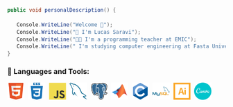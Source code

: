 
```csharp
public void personalDescription() {

   Console.WriteLine("Welcome 👋");
   Console.WriteLine("🚀 I'm Lucas Saravi");
   Console.WriteLine("👨‍🏫 I'm a programming teacher at EMIC");
   Console.WriteLine(" I'm studying computer engineering at Fasta University");
}
```
<div align="left">
    <h3>🔨 Languages and Tools:</h3>
    <div>
        <img src="https://github.com/devicons/devicon/blob/master/icons/html5/html5-original.svg" title="HTML5" alt="HTML" width="40" height="40"/>&nbsp;
        <img src="https://github.com/devicons/devicon/blob/master/icons/css3/css3-plain-wordmark.svg"  title="CSS3" alt="CSS" width="40" height="40"/>&nbsp;
        <img src="https://github.com/devicons/devicon/blob/master/icons/javascript/javascript-original.svg" title="JavaScript" alt="JavaScript" width="40" height="40"/>&nbsp;
        <img src="https://github.com/devicons/devicon/blob/55609aa5bd817ff167afce0d965585c92040787a/icons/mysql/mysql-original.svg" title="mysql" alt="mysql" width="40" height="40"/>&nbsp;  
        <img src="https://github.com/devicons/devicon/blob/55609aa5bd817ff167afce0d965585c92040787a/icons/postgresql/postgresql-original.svg"  title="postgresql" alt="postgresql" width="40" height="40"/>&nbsp; 
        <img src="https://github.com/devicons/devicon/blob/55609aa5bd817ff167afce0d965585c92040787a/icons/matlab/matlab-original.svg" title="Matlab"  alt="Matlab" width="40" height="40"/>&nbsp;  
        <img src="https://github.com/devicons/devicon/blob/55609aa5bd817ff167afce0d965585c92040787a/icons/c/c-original.svg"  title="c" alt="c" width="40" height="40"/>&nbsp;  
        <img src="https://github.com/devicons/devicon/blob/55609aa5bd817ff167afce0d965585c92040787a/icons/mysql/mysql-original-wordmark.svg"  title="mysql" alt="mysql" width="40" height="40"/>&nbsp;  
        <img src="https://github.com/devicons/devicon/blob/55609aa5bd817ff167afce0d965585c92040787a/icons/illustrator/illustrator-line.svg"  title="ilustrator" alt="ilustrator" width="40" height="40"/>&nbsp; 
        <img src="https://github.com/devicons/devicon/blob/master/icons/canva/canva-original.svg" title="Canva"  alt="Canva" width="40" height="40"/>&nbsp;  
      </div>
</div>



